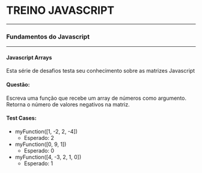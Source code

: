# TREINO JAVASCRIPT #
---
### Fundamentos do Javascript ###
---
#### Javascript Arrays
Esta série de desafios testa seu conhecimento sobre as matrizes Javascript

#### Questão:
Escreva uma função que recebe um array de números como argumento. Retorna o número de valores negativos na matriz.

#### Test Cases:

- myFunction([1, -2, 2, -4])
    - Esperado: 2
- myFunction([0, 9, 1])
    - Esperado: 0
- myFunction([4, -3, 2, 1, 0])
    - Esperado: 1

